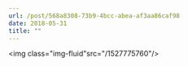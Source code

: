 ```yaml
---
url: /post/568a8308-73b9-4bcc-abea-af3aa86caf98
date: 2018-05-31
title: ""
---
```


<img class="img-fluid"src="/1527775760"/>
